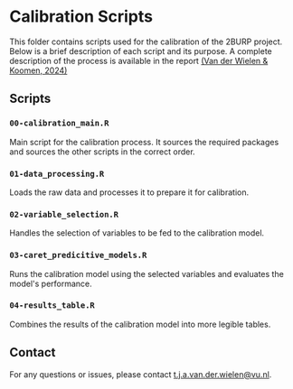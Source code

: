 # Calibration Scripts

This folder contains scripts used for the calibration of the 2BURP project. Below is a brief description of each script and its purpose.
A complete description of the process is available in the report [(Van der Wielen & Koomen, 2024)](http://dx.doi.org/10.13140/RG.2.2.26491.53286)

## Scripts

### `00-calibration_main.R`

Main script for the calibration process. It sources the required packages and sources the other scripts in the correct order.

### `01-data_processing.R`

Loads the raw data and processes it to prepare it for calibration.

### `02-variable_selection.R`

Handles the selection of variables to be fed to the calibration model.

### `03-caret_predicitive_models.R`

Runs the calibration model using the selected variables and evaluates the model's performance.

### `04-results_table.R`

Combines the results of the calibration model into more legible tables.

## Contact

For any questions or issues, please contact t.j.a.van.der.wielen@vu.nl.
